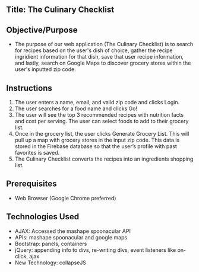 ## Title: The Culinary Checklist

## Objective/Purpose
* The purpose of our web application (The Culinary Checklist) is to search for recipes based on the user's dish of choice, gather the recipe ingridient information for that dish, save that user recipe information, and lastly, search on Google Maps to discover grocery stores within the user's inputted zip code.

## Instructions
1. The user enters a name, email, and valid zip code and clicks Login.
2. The user searches for a food name and clicks Go!
3. The user will see the top 3 recommended recipes with nutrition facts and cost per serving.  The user can select foods to add to their grocery list.
4. Once in the grocery list, the user clicks Generate Grocery List.  This will pull up a map with grocery stores in the input zip code.  This data is stored in the Firebase database so that the user’s profile with past favorites is saved.
5. The Culinary Checklist converts the recipes into an ingredients shopping list.

## Prerequisites
* Web Browser (Google Chrome preferred)

## Technologies Used
* AJAX: Accessed the mashape spoonacular API
* APIs: mashape spoonacular and google maps
* Bootstrap: panels, containers
* jQuery: appending info to divs, re-writing divs, event listeners like on-click, ajax
* New Technology: collapseJS